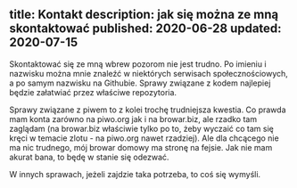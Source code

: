 title: Kontakt
description: jak się można ze mną skontaktować
published: 2020-06-28
updated: 2020-07-15
---

Skontaktować się ze mną wbrew pozorom nie jest trudno. Po imieniu i nazwisku można mnie znaleźć w niektórych serwisach społecznościowych, a po samym nazwisku na Githubie. Sprawy związane z kodem najlepiej będzie załatwiać przez właściwe repozytoria.

Sprawy związane z piwem to z kolei trochę trudniejsza kwestia. Co prawda mam konta zarówno na piwo.org jak i na browar.biz, ale rzadko tam zaglądam (na browar.biz właściwie tylko po to, żeby wyczaić co tam się kręci w temacie zlotu - na piwo.org nawet rzadziej). Ale dla chcącego nie ma nic trudnego, mój browar domowy ma stronę na fejsie. Jak nie mam akurat bana, to będę w stanie się odezwać.

W innych sprawach, jeżeli zajdzie taka potrzeba, to coś się wymyśli.
